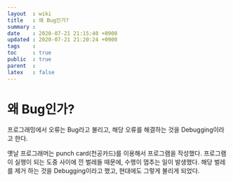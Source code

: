 ```yaml
---
layout  : wiki
title   : 왜 Bug인가?
summary : 
date    : 2020-07-21 21:15:40 +0900
updated : 2020-07-21 21:20:24 +0900
tags    : 
toc     : true
public  : true
parent  : 
latex   : false
---
```


# 왜 Bug인가?

프로그래밍에서 오류는 Bug라고 불리고, 해당 오류를 해결하는 것을 Debugging이라고 한다.

옛날 프로그래머는 punch card(천공카드)를 이용해서 프로그램을 작성했다.
프로그램이 실행이 되는 도중 사이에 낀 벌레들 때문에, 수행이 멈추는 일이 발생했다.
해당 벌레를 제거 하는 것을 Debugging이라고 했고, 현대에도 그렇게 불리게 되었다.
